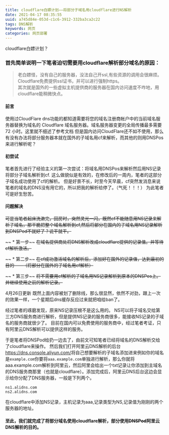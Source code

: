 ```yaml
---
title: cloudflare白嫖计划——将部分子域名用cloudflare进行NS解析
date: 2021-04-17 08:35:55
uuid: a745d84e-053d-c1c6-3912-332ba3ca2c22
tags: DNS解析
keywords: 网页
categories: 网页部署
---
```

cloudflare白嫖计划？

### 首先简单说明一下笔者迫切需要用cloudflare解析部分域名的原因：
> 老白嫖怪，没有自己的服务器，没法自己开ssl,有些资源的调用会很麻烦。</br>Cloudflare免费提供ssl证书，并可以进行强制https。</br>其次就是国外的一些虚拟主机提供商的服务器在国内访问速度不咋地，用cloudflare能稍微快点。

#### 前言
使用过CloudFlare dns功能的都知道需要将您的域名注册商帐户中的当前域名服务器替换为域名的 Cloudflare 域名服务器。域名服务器变更的全局传播最多需要 72 小时。这里就不细述了参考文档
但是国内访问CloudFlare还不如不使用，那么有没有办法将部分服务器本就在国外的子域名用cf来解析，而其他的则用DNSPos来进行解析呢？

#### 初尝试
笔者首先进行了经验主义的第一次尝试：将域名用DNSPos来解析然后用NS记录将部分子域名解析到cf.
这么做貌似是有效的，在修改后的一周内，笔者的这部分子域名成功使用了cf的解析。
但是好景不长，时至今天早晨，cf突然发消息来说笔者的域名的DNS没有用它的，所以把我的解析给停了。（气死！！！）
为此笔者可是好生愁苦。

#### 问题解决
~~可是当笔者起床洗漱完，回房时，突然灵光一闪，既然cf不能随意用NS记录来解析子域名，那干脆把整个域名解析到cf,然后将部分在国内的子域名用NS记录解析到DNSPod不就好了？说干就干。~~

~~ * 第一步~~
~~在域名提供商处将DNS解析改成cloudflare提供的记录值。并等待cf解析激活。~~

~~ * 第二步~~
~~在cf成功激活域名的解析后，添加好在国外的记录值，达到最初的目的——（将部分在国外的子域名用cf解析）~~

~~ * 第三步~~
~~将不需要用cf解析的子域名用NS记录解析到原本的DNSPos上。并继续使用之前的解析记录。~~

4月26日更新
既然上面内容被划了删除线，那么很显然，依然不对劲，跟上一次的效果一样，一个星期后dns缓存反应过来就把咱给ban了。

经过笔者的琢磨发现，原来NS记录压根不是这么用的。
NS可以将子域名交给第三方DNS服务商进行解析，但是提供NS记录的服务商很多，能接收NS记录的子域名的服务商就很少了。
目前在国内可以免费使用的服务商中，经过笔者考证，只有阿里云DNS解析可以提供这样的服务。

于是笔者将DNSPod给扔一边去了，由前文可知笔者已经将域名的DNS解析交给了cloudflare来操作。
然后我们打开阿里云DNS解析的后台<https://dns.console.aliyun.com/>将自己想要解析的子域名添加进来例如你的域名是<code>example.com</code>你要将<code>aaa.example.com</code>单独进行解析，那么你就将aaa.example.com解析到阿里云，然后阿里会给出一个txt记录让你添加到主域名的DNS服务商那里（也就是cloudflare）。添加完成后，阿里云DNS后台这边会显示给你分配了DNS服务器，一般是下列两个。
```
ns1.alidns.com
ns2.alidns.com
```
在cloudflare中添加NS记录，主机记录为aaa,记录类型为NS,记录值为刚刚的两个服务器的地址。

#### 至此，我们就完成了将部分域名使用cloudflare解析，部分使用~~DNSPod~~阿里云DNS解析的目的。

